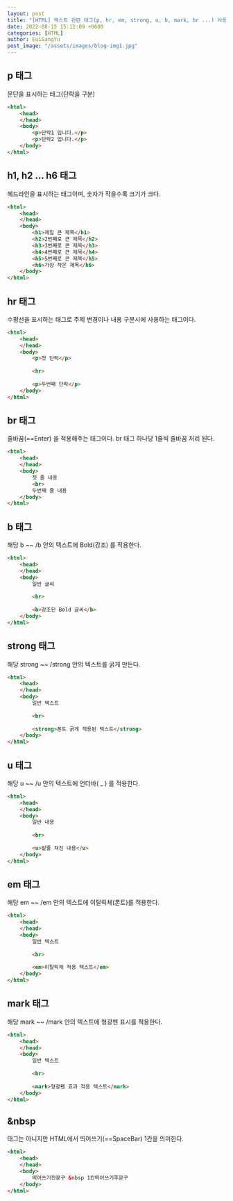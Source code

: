 ```yaml
---
layout: post
title: "[HTML] 텍스트 관련 태그(p, hr, em, strong, u, b, mark, br ...) 사용법"
date: 2022-08-15 15:12:09 +0600
categories: [HTML]
author: EuiSangYu
post_image: "/assets/images/blog-img1.jpg"
---
```


## p 태그

문단을 표시하는 태그(단락을 구분)

```html
<html>
    <head>
    </head>
    <body>
    	<p>단락1 입니다.</p>
        <p>단락2 입니다.</p>
    </body>
</html>
```

## h1, h2 ... h6 태그

헤드라인을 표시하는 태그이며, 숫자가 작을수록 크기가 크다.

```html
<html>
    <head>
    </head>
    <body>
    	<h1>제일 큰 제목</h1>
        <h2>2번째로 큰 제목</h2>
        <h3>3번째로 큰 제목</h3>
        <h4>4번째로 큰 제목</h4>
        <h5>5번째로 큰 제목</h5>
        <h6>가장 작은 제목</h6>
    </body>
</html>
```

## hr 태그

수평선을 표시하는 태그로 주제 변경이나 내용 구분시에 사용하는 태그이다.

```html
<html>
    <head>
    </head>
    <body>
    	<p>첫 단락</p>
        
        <hr>
        
        <p>두번째 단락</p>
    </body>
</html>
```

## br 태그

줄바꿈(==Enter) 을 적용해주는 태그이다. br 태그 하나당 1줄씩 줄바꿈 처리 된다.

```html
<html>
    <head>
    </head>
    <body>
    	첫 줄 내용    
        <br>        
        두번째 줄 내용
    </body>
</html>
```

## b 태그

해당 b ~~ /b 안의 텍스트에 Bold(강조) 를 적용한다.

```html
<html>
    <head>
    </head>
    <body>
    	일반 글씨
        
        <br>
        
        <b>강조된 Bold 글씨</b>
    </body>
</html>
```

## strong 태그

해당 strong ~~ /strong 안의 텍스트를 굵게 만든다.

```html
<html>
    <head>
    </head>
    <body>
    	일반 텍스트
        
        <br>
        
        <strong>폰트 굵게 적용된 텍스트</strong>
    </body>
</html>
```

## u 태그

해당 u ~~ /u 안의 텍스트에 언더바( \_ ) 를 적용한다.

```html
<html>
    <head>
    </head>
    <body>
    	일반 내용
        
        <br>
        
        <u>밑줄 쳐진 내용</u>
    </body>
</html>
```

## em 태그

해당 em ~~ /em 안의 텍스트에 이탈릭체(폰트)를 적용한다.

```html
<html>
    <head>
    </head>
    <body>
    	일반 텍스트
        
        <br>
        
        <em>이탈릭체 적용 텍스트</em>
    </body>
</html>
```

## mark 태그

해당 mark ~~ /mark 안의 텍스트에 형광펜 표시를 적용한다.

```html
<html>
    <head>
    </head>
    <body>
    	일반 텍스트
        
        <br>
        
        <mark>형광펜 효과 적용 텍스트</mark>
    </body>
</html>
```

## &nbsp

태그는 아니지만 HTML에서 띄어쓰기(==SpaceBar) 1칸을 의미한다.

```html
<html>
    <head>
    </head>
    <body>
    	띄어쓰기전문구 &nbsp 1칸띄어쓰기후문구
    </body>
</html>
```